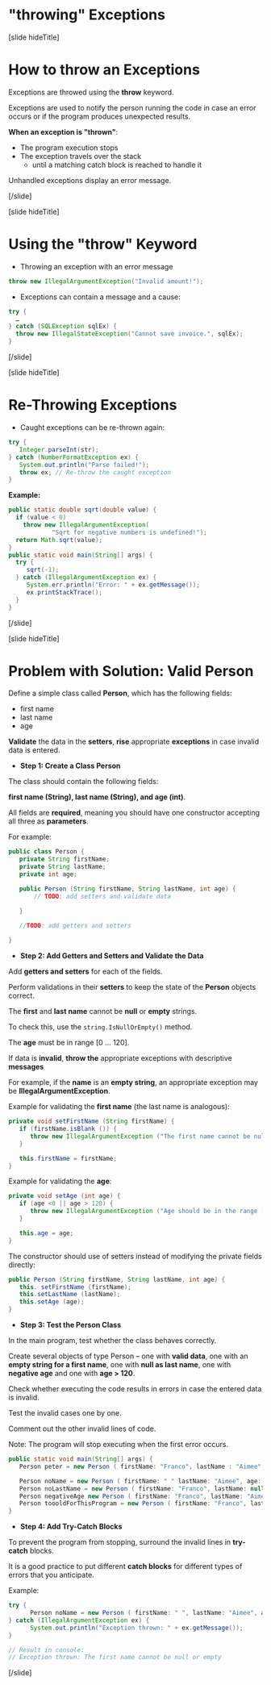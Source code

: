 # "throwing" Exceptions

[slide hideTitle]

# How to throw an Exceptions

Exceptions are throwed using the **throw** keyword. 

Exceptions are used to notify the person running the code in case an error occurs or if the program produces unexpected results. 

**When an exception is "thrown"**: 
- The program execution stops
- The exception travels over the stack
   - until a matching catch block is reached to handle it 
   
Unhandled exceptions display an error message.

[/slide]

[slide hideTitle]

# Using the "throw" Keyword

- Throwing an exception with an error message

```java
throw new IllegalArgumentException("Invalid amount!");
```
- Exceptions can contain a message and a cause:

```java
try {
  …
} catch (SQLException sqlEx) {
  throw new IllegalStateException("Cannot save invoice.", sqlEx);
}
```

[/slide]

[slide hideTitle]

# Re-Throwing Exceptions

- Caught exceptions can be re-thrown again:

```java
try {
   Integer.parseInt(str);
} catch (NumberFormatException ex) {
   System.out.println("Parse failed!");
   throw ex; // Re-throw the caught exception
}
```
**Example:**

```java
public static double sqrt(double value) {
  if (value < 0)
    throw new IllegalArgumentException(
			"Sqrt for negative numbers is undefined!");
  return Math.sqrt(value);
}
public static void main(String[] args) {
  try {
     sqrt(-1);
  } catch (IllegalArgumentException ex) {
     System.err.println("Error: " + ex.getMessage());
     ex.printStackTrace();
  }
}
```
[/slide]


[slide hideTitle]

# Problem with Solution: Valid Person

Define a simple class called **Person**, which has the following fields:

 - first name
 - last name 
 - age

**Validate** the data in the **setters**, **rise** appropriate **exceptions** in case invalid data is entered.

- **Step 1: Create a Class Person**

The class should contain the following fields: 

**first name (String), last name (String), and age (int)**.

All fields are **required**, meaning you should have one constructor accepting all three as **parameters**. 

For example:

```java
public class Person {
   private String firstName;
   private String lastName;
   private int age;

   public Person (String firstName, String lastName, int age) {
       // TODO: add setters and validate data

   }

   //TODO: add getters and setters
   
}
```

- **Step 2: Add Getters and Setters and Validate the Data**

Add **getters and setters** for each of the fields. 

Perform validations in their **setters** to keep the state of the **Person** objects correct.

The **first** and **last name** cannot be **null** or **empty** strings. 

To check this, use the `string.IsNullOrEmpty()` method.

The **age** must be in range [0 … 120].

If data is **invalid**, **throw the** appropriate exceptions with descriptive **messages**

For example, if the **name** is an **empty string**, an appropriate exception may be **IllegalArgumentException**.

Example for validating the **first name** (the last name is analogous):

```java
private void setFirstName (String firstName) {
   if (firstName.isBlank ()) {
      throw new IllegalArgumentException ("The first name cannot be null or empty");
   }

   this.firstName = firstName;
}
```
Example for validating the **age**:

```java
private void setAge (int age) {
   if (age <0 || age > 120) {
      throw new IllegalArgumentException ("Age should be in the range [O...120]");
   }

   this.age = age;
}
```

The constructor should use of setters instead of modifying the private fields directly:

```java
public Person (String firstName, String lastName, int age) {
   this. setFirstName (firstName);
   this.setLastName (lastName);
   this.setAge (age);
}
```

- **Step 3: Test the Person Class**

In the main program, test whether the class behaves correctly. 

Create several objects of type Person – one with **valid data**, one with an **empty string for a first name**, 
one with **null as last name**, one with **negative age** and one with **age > 120**. 

Check whether executing the code results in errors in case the entered data is invalid. 

Test the invalid cases one by one.

Comment out the other invalid lines of code.

Note: The program will stop executing when the first error occurs.

```java
public static void main(String[] args) {
   Person peter = new Person ( firstName: "Franco", lastName : "Aimee", age: 19);

   Person noName = new Person ( firstName: " " lastName: "Aimee", age: 19);
   Person noLastName = new Person ( firstName: "Franco", lastName: null, age: 19);
   Person negativeAge new Person ( firstName: "Franco", lastName: "Aimee", age: -1);
   Person toooldForThisProgram = new Person ( firstName: "Franco", lastName: "Aimee", age: 121);
}
```

- **Step 4: Add Try-Catch Blocks**

To prevent the program from stopping, surround the invalid lines in **try-catch** blocks. 

It is a good practice to put different **catch blocks** for different types of errors that you anticipate.


Example:

```java
try {
      Person noName = new Person ( firstName: " ", lastName: "Aimee", age: 19);
} catch (IllegalArgumentException ex) {
      System.out.println("Exception thrown: " + ex.getMessage());
}

// Result in console:
// Exception thrown: The first name cannot be null or empty
```

[/slide]

